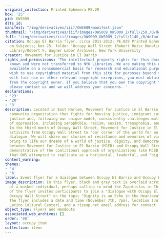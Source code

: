 ```yaml
---
original_collection: Printed Ephemera PE.29
box: '25'
pid: OWS009
dlts_id:
manifest: "/img/derivatives/iiif/OWS009/manifest.json"
thumbnail: "/img/derivatives/iiif/images/OWS009_OWS009_2/full/250,/0/default.jpg"
full: "/img/derivatives/iiif/images/OWS009_OWS009_2/full/1140,/0/default.jpg"
citation: Occupy El Barrio flyer, circa 2011-2012; PE.029 Printed Ephemera Collection
  on Subjects; box 25, folder "Occupy Wall Street (Robert Reiss Donation)"; Tamiment
  Library/Robert F. Wagner Labor Archives, New York University
creator: Movement for Justice in El Barrio
rights_and_permisisons: 'The intellectual property rights for this document are not
  known and were not transferred to NYU Libraries. We are making this document publicly
  available on a noncommercial basis for research and educational purposes. If you
  wish to use copyrighted material from this site for purposes beyond those in accordance
  with fair use or other relevant copyright exceptions, you must obtain permission
  from the copyright owner. If you believe that you own the copyright to this document,
  please contact us and we will address your concerns. '
declarations:
- '23'
- '20'
- '3'
description: Located in East Harlem, Movement for Justice in El Barrio is "a majority-women
  community organization that fights for housing justice, immigrant justice and gender
  justice and, following our unique model, consistently challenges multiple forms
  of oppression, including xenophobia, racism, sexism, transphobia, and homophobia."
  In the third month of Occupy Wall Street, Movement for Justice in El Barrio invited
  activists from Occupy Wall Street to "our corner of the world for an evening of
  dialogue. We will share our stories of resistance and memories of victory, as we
  bring to life our dreams of a world of justice, dignity, and democracy." The dialogue
  between Movement for Justice in El Barrio (MJEB) and Occupy Wall Street (OWS) is
  demonstrative of the coalitional approach of organizations like MJEB, an approach
  that OWS attempted to replicate as a horizontal, leaderful, and "big umbrella" movement.
content_warning:
themes:
- '4'
- '6'
label: Event flyer for a dialogue between Occupy El Barrio and Occupy Wall Street
image_description: In this flyer, black and grey text is overlaid across an image
  of a masked individual, perhaps calling to mind the Zapatistas in Chiapas. The text
  of the flyer invites participants to join a "dialogue with Occupy El Barrio and
  Occupy Wall Street" on the topic "Dignity is an Echo in the Heartbeat of the People."
  The flyer includes a date and time (November 7th, 7pm), location (Julia De Burgos
  Latino Cultural Center), and a riseup.net email address for contact.
object_type: Flyers and Handouts
associated_web_archives: []
order: '08'
layout: occupy_item
collection: items
---
```

